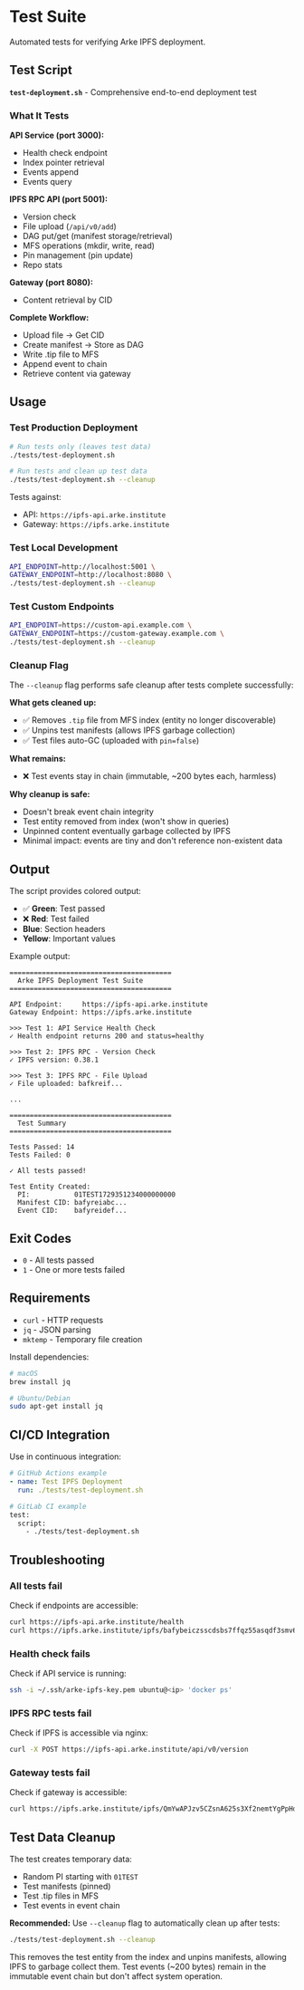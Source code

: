 # Test Suite

Automated tests for verifying Arke IPFS deployment.

## Test Script

**`test-deployment.sh`** - Comprehensive end-to-end deployment test

### What It Tests

**API Service (port 3000):**
- Health check endpoint
- Index pointer retrieval
- Events append
- Events query

**IPFS RPC API (port 5001):**
- Version check
- File upload (`/api/v0/add`)
- DAG put/get (manifest storage/retrieval)
- MFS operations (mkdir, write, read)
- Pin management (pin update)
- Repo stats

**Gateway (port 8080):**
- Content retrieval by CID

**Complete Workflow:**
- Upload file → Get CID
- Create manifest → Store as DAG
- Write .tip file to MFS
- Append event to chain
- Retrieve content via gateway

## Usage

### Test Production Deployment

```bash
# Run tests only (leaves test data)
./tests/test-deployment.sh

# Run tests and clean up test data
./tests/test-deployment.sh --cleanup
```

Tests against:
- API: `https://ipfs-api.arke.institute`
- Gateway: `https://ipfs.arke.institute`

### Test Local Development

```bash
API_ENDPOINT=http://localhost:5001 \
GATEWAY_ENDPOINT=http://localhost:8080 \
./tests/test-deployment.sh --cleanup
```

### Test Custom Endpoints

```bash
API_ENDPOINT=https://custom-api.example.com \
GATEWAY_ENDPOINT=https://custom-gateway.example.com \
./tests/test-deployment.sh --cleanup
```

### Cleanup Flag

The `--cleanup` flag performs safe cleanup after tests complete successfully:

**What gets cleaned up:**
- ✅ Removes `.tip` file from MFS index (entity no longer discoverable)
- ✅ Unpins test manifests (allows IPFS garbage collection)
- ✅ Test files auto-GC (uploaded with `pin=false`)

**What remains:**
- ❌ Test events stay in chain (immutable, ~200 bytes each, harmless)

**Why cleanup is safe:**
- Doesn't break event chain integrity
- Test entity removed from index (won't show in queries)
- Unpinned content eventually garbage collected by IPFS
- Minimal impact: events are tiny and don't reference non-existent data

## Output

The script provides colored output:
- ✅ **Green**: Test passed
- ❌ **Red**: Test failed
- **Blue**: Section headers
- **Yellow**: Important values

Example output:
```
========================================
  Arke IPFS Deployment Test Suite
========================================

API Endpoint:     https://ipfs-api.arke.institute
Gateway Endpoint: https://ipfs.arke.institute

>>> Test 1: API Service Health Check
✓ Health endpoint returns 200 and status=healthy

>>> Test 2: IPFS RPC - Version Check
✓ IPFS version: 0.38.1

>>> Test 3: IPFS RPC - File Upload
✓ File uploaded: bafkreif...

...

========================================
  Test Summary
========================================

Tests Passed: 14
Tests Failed: 0

✓ All tests passed!

Test Entity Created:
  PI:           01TEST1729351234000000000
  Manifest CID: bafyreiabc...
  Event CID:    bafyreidef...
```

## Exit Codes

- `0` - All tests passed
- `1` - One or more tests failed

## Requirements

- `curl` - HTTP requests
- `jq` - JSON parsing
- `mktemp` - Temporary file creation

Install dependencies:
```bash
# macOS
brew install jq

# Ubuntu/Debian
sudo apt-get install jq
```

## CI/CD Integration

Use in continuous integration:

```yaml
# GitHub Actions example
- name: Test IPFS Deployment
  run: ./tests/test-deployment.sh
```

```bash
# GitLab CI example
test:
  script:
    - ./tests/test-deployment.sh
```

## Troubleshooting

### All tests fail

Check if endpoints are accessible:
```bash
curl https://ipfs-api.arke.institute/health
curl https://ipfs.arke.institute/ipfs/bafybeiczsscdsbs7ffqz55asqdf3smv6klcw3gofszvwlyarci47bgf354
```

### Health check fails

Check if API service is running:
```bash
ssh -i ~/.ssh/arke-ipfs-key.pem ubuntu@<ip> 'docker ps'
```

### IPFS RPC tests fail

Check if IPFS is accessible via nginx:
```bash
curl -X POST https://ipfs-api.arke.institute/api/v0/version
```

### Gateway tests fail

Check if gateway is accessible:
```bash
curl https://ipfs.arke.institute/ipfs/QmYwAPJzv5CZsnA625s3Xf2nemtYgPpHdWEz79ojWnPbdG
```

## Test Data Cleanup

The test creates temporary data:
- Random PI starting with `01TEST`
- Test manifests (pinned)
- Test .tip files in MFS
- Test events in event chain

**Recommended:** Use `--cleanup` flag to automatically clean up after tests:
```bash
./tests/test-deployment.sh --cleanup
```

This removes the test entity from the index and unpins manifests, allowing IPFS to garbage collect them. Test events (~200 bytes) remain in the immutable event chain but don't affect system operation.
